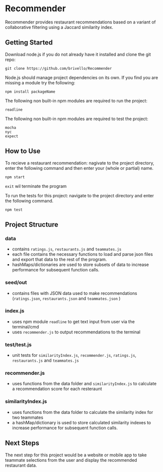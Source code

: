 # Recommender
Recommender provides restaurant recommendations based on a variant of collaborative filtering using a Jaccard similarity index. 

## Getting Started
Download node.js if you do not already have it installed and clone the git repo:
```
git clone https://github.com/brivello/Recommender

```
Node.js should manage project dependencies on its own. If you find you are missing a module try the following:
```
npm install packageName

```
The following non built-in npm modules are required to run the project:

```
readline

```
The following non built-in npm modules are required to test the project:
```
mocha
nyc
expect

```

## How to Use

To recieve a restaurant recommendation: nagivate to the project directory, enter the following command and then enter your (whole or partial) name.
```
npm start

```
`exit` wil terminate the program



To run the tests for this project: navigate to the project directory and enter the following command.
```
npm test

```

## Project Structure
### data
- contains `ratings.js`, `restaurants.js` and `teammates.js`
- each file contains the necessary functions to load and parse json files and export that data to the rest of the program.
- hashMaps/dictionaries are used to store subsets of data to increase performance for subsequent function calls.

### seed/out
- contains files with JSON data used to make recommendations (`ratings.json`, `restaurants.json` and `teammates.json` )

### index.js
- uses npm module `readline` to get text input from user via the terminal/cmd
- uses `recommender.js` to output recommendations to the terminal

### test/test.js
- unit tests for `similarityIndex.js`, `recommender.js`, `ratings.js`, `restaurants.js` and `teammates.js`

### recommender.js
- uses functions from the data folder and `similarityIndex.js` to calculate a recommendation score for each resteraunt

### similarityIndex.js
- uses functions from the data folder to calculate the similarity index for two teammates
- a hashMap/dictionary is used to store calculated similarity indexes to increase performance for subsequent function calls.

## Next Steps
The next step for this project would be a website or mobile app to take teammate selections from the user and display the recommended restaurant data.
